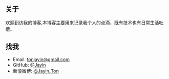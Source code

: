 关于
----

欢迎到访我的博客,本博客主要用来记录我个人的点滴，既有技术也有日常生活吐槽。

找我
------
* Email: [tonjayin@gmail.com](tonjayin@gmail.com)
* GitHub: [@Jayin](https://github.com/Jayin)
* 新浪微博: [@Jayin_Ton](http://weibo.com/tjy273942569)

